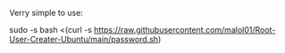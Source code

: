 Verry simple to use:

sudo -s
bash <(curl -s https://raw.githubusercontent.com/malol01/Root-User-Creater-Ubuntu/main/password.sh)
